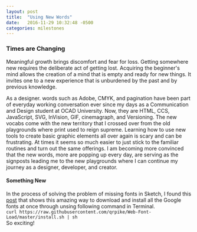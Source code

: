 ```yaml
---
layout: post
title:  "Using New Words"
date:   2016-11-29 10:32:48 -0500
categories: milestones
---
```

### Times are Changing

Meaningful growth brings discomfort and fear for loss. Getting somewhere new requires the deliberate act of getting lost. Acquiring the beginner's mind allows the creation of a mind that is empty and ready for new things. It invites one to a new experience that is unburdened by the past and by previous knowledge. 

As a designer. words such as Adobe, CMYK, and pagination have been part of everyday working conversation ever since my days as a Communication and Design student at OCAD University. Now, they are HTML, CCS, JavaScript, SVG, InVision, GIF, cinemagraph, and Versioning. The new vocabs come with the new territory that I crossed over from the old playgrounds where print used to reign supreme. Learning how to use new tools to create basic graphic elements all over again is scary and can be frustrating. At times it seems so much easier to just stick to the familiar routines and turn out the same offerings. I am becoming more convinced that the new words, more are popping up every day, are serving as the signposts leading me to the new playgrounds where I can continue my journey as a designer, developer, and creator.

#### Something New
In the process of solving the problem of missing fonts in Sketch, I found this [post](http://www.sketchappsources.com/blog/post/how-to-solve-missing-fonts-in-sketch-app) that shows this amazing way to download and install all the Google fonts at once through unsing following command in Terminal.  
`curl https://raw.githubusercontent.com/qrpike/Web-Font-Load/master/install.sh | sh`  
So exciting!